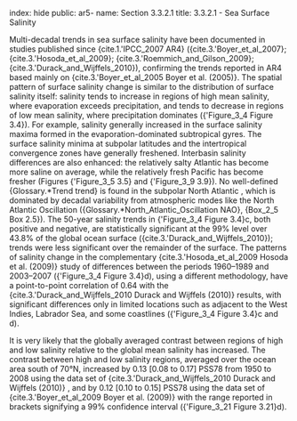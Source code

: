 index: hide
public: ar5-
name: Section 3.3.2.1
title: 3.3.2.1 - Sea Surface Salinity

Multi-decadal trends in sea surface salinity have been documented in studies published since {cite.1.'IPCC_2007 AR4} ({cite.3.'Boyer_et_al_2007}; {cite.3.'Hosoda_et_al_2009}; {cite.3.'Roemmich_and_Gilson_2009}; {cite.3.'Durack_and_Wijffels_2010}), confirming the trends reported in AR4 based mainly on {cite.3.'Boyer_et_al_2005 Boyer et al. (2005)}. The spatial pattern of surface salinity change is similar to the distribution of surface salinity itself: salinity tends to increase in regions of high mean salinity, where evaporation exceeds precipitation, and tends to decrease in regions of low mean salinity, where precipitation dominates ({'Figure_3_4 Figure 3.4}). For example, salinity generally increased in the surface salinity maxima formed in the evaporation-dominated subtropical gyres. The surface salinity minima at subpolar latitudes and the intertropical convergence zones have generally freshened. Interbasin salinity differences are also enhanced: the relatively salty Atlantic has become more saline on average, while the relatively fresh Pacific has become fresher (Figures {'Figure_3_5 3.5} and {'Figure_3_9 3.9}). No well-defined {Glossary.*Trend trend} is found in the subpolar North Atlantic , which is dominated by decadal variability from atmospheric modes like the North Atlantic Oscillation ({Glossary.*North_Atlantic_Oscillation NAO}, {Box_2_5 Box 2.5}). The 50-year salinity trends in {'Figure_3_4 Figure 3.4}c, both positive and negative, are statistically significant at the 99% level over 43.8% of the global ocean surface ({cite.3.'Durack_and_Wijffels_2010}); trends were less significant over the remainder of the surface. The patterns of salinity change in the complementary {cite.3.'Hosoda_et_al_2009 Hosoda et al. (2009)} study of differences between the periods 1960–1989 and 2003–2007 ({'Figure_3_4 Figure 3.4}d), using a different methodology, have a point-to-point correlation of 0.64 with the {cite.3.'Durack_and_Wijffels_2010 Durack and Wijffels (2010)} results, with significant differences only in limited locations such as adjacent to the West Indies, Labrador Sea, and some coastlines ({'Figure_3_4 Figure 3.4}c and d).

It is very likely that the globally averaged contrast between regions of high and low salinity relative to the global mean salinity has increased. The contrast between high and low salinity regions, averaged over the ocean area south of 70°N, increased by 0.13 [0.08 to 0.17] PSS78 from 1950 to 2008 using the data set of {cite.3.'Durack_and_Wijffels_2010 Durack and Wijffels (2010)} , and by 0.12 [0.10 to 0.15] PSS78 using the data set of {cite.3.'Boyer_et_al_2009 Boyer et al. (2009)} with the range reported in brackets signifying a 99% confidence interval ({'Figure_3_21 Figure 3.21}d).
